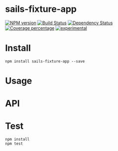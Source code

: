 # sails-fixture-app



[![NPM version][npm-image]][npm-url] [![Build Status][travis-image]][travis-url] [![Dependency Status][daviddm-image]][daviddm-url] [![Coverage percentage][coveralls-image]][coveralls-url]
[![experimental](http://badges.github.io/stability-badges/dist/experimental.svg)](http://github.com/badges/stability-badges)

# Install

    npm install sails-fixture-app --save

# Usage



# API



# Test

    npm install
    npm test

[npm-image]: https://badge.fury.io/js/sails-fixture-app.svg
[npm-url]: https://npmjs.org/package/sails-fixture-app
[travis-image]: https://travis-ci.org/arvitaly/sails-fixture-app.svg?branch=master
[travis-url]: https://travis-ci.org/arvitaly/sails-fixture-app
[daviddm-image]: https://david-dm.org/arvitaly/sails-fixture-app.svg?theme=shields.io
[daviddm-url]: https://david-dm.org/arvitaly/sails-fixture-app
[coveralls-image]: https://coveralls.io/repos/arvitaly/sails-fixture-app/badge.svg
[coveralls-url]: https://coveralls.io/r/arvitaly/sails-fixture-app